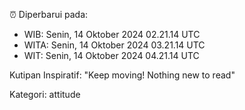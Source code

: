 ⏰ Diperbarui pada:
- WIB: Senin, 14 Oktober 2024 02.21.14 UTC
- WITA: Senin, 14 Oktober 2024 03.21.14 UTC
- WIT: Senin, 14 Oktober 2024 04.21.14 UTC

Kutipan Inspiratif:
"Keep moving! Nothing new to read"


Kategori: attitude

